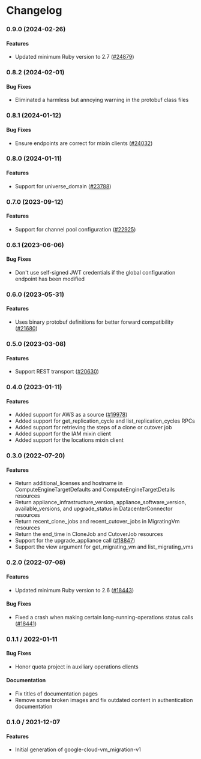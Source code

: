 # Changelog

### 0.9.0 (2024-02-26)

#### Features

* Updated minimum Ruby version to 2.7 ([#24879](https://github.com/googleapis/google-cloud-ruby/issues/24879)) 

### 0.8.2 (2024-02-01)

#### Bug Fixes

* Eliminated a harmless but annoying warning in the protobuf class files 

### 0.8.1 (2024-01-12)

#### Bug Fixes

* Ensure endpoints are correct for mixin clients ([#24032](https://github.com/googleapis/google-cloud-ruby/issues/24032)) 

### 0.8.0 (2024-01-11)

#### Features

* Support for universe_domain ([#23788](https://github.com/googleapis/google-cloud-ruby/issues/23788)) 

### 0.7.0 (2023-09-12)

#### Features

* Support for channel pool configuration ([#22925](https://github.com/googleapis/google-cloud-ruby/issues/22925)) 

### 0.6.1 (2023-06-06)

#### Bug Fixes

* Don't use self-signed JWT credentials if the global configuration endpoint has been modified 

### 0.6.0 (2023-05-31)

#### Features

* Uses binary protobuf definitions for better forward compatibility ([#21680](https://github.com/googleapis/google-cloud-ruby/issues/21680)) 

### 0.5.0 (2023-03-08)

#### Features

* Support REST transport ([#20630](https://github.com/googleapis/google-cloud-ruby/issues/20630)) 

### 0.4.0 (2023-01-11)

#### Features

* Added support for AWS as a source ([#19978](https://github.com/googleapis/google-cloud-ruby/issues/19978)) 
* Added support for get_replication_cycle and list_replication_cycles RPCs 
* Added support for retrieving the steps of a clone or cutover job 
* Added support for the IAM mixin client 
* Added support for the locations mixin client 

### 0.3.0 (2022-07-20)

#### Features

* Return additional_licenses and hostname in ComputeEngineTargetDefaults and ComputeEngineTargetDetails resources 
* Return appliance_infrastructure_version, appliance_software_version, available_versions, and upgrade_status in DatacenterConnector resources 
* Return recent_clone_jobs and recent_cutover_jobs in MigratingVm resources 
* Return the end_time in CloneJob and CutoverJob resources 
* Support for the upgrade_appliance call ([#18847](https://github.com/googleapis/google-cloud-ruby/issues/18847)) 
* Support the view argument for get_migrating_vm and list_migrating_vms 

### 0.2.0 (2022-07-08)

#### Features

* Updated minimum Ruby version to 2.6 ([#18443](https://github.com/googleapis/google-cloud-ruby/issues/18443)) 
#### Bug Fixes

* Fixed a crash when making certain long-running-operations status calls ([#18441](https://github.com/googleapis/google-cloud-ruby/issues/18441)) 

### 0.1.1 / 2022-01-11

#### Bug Fixes

* Honor quota project in auxiliary operations clients

#### Documentation

* Fix titles of documentation pages
* Remove some broken images and fix outdated content in authentication documentation

### 0.1.0 / 2021-12-07

#### Features

* Initial generation of google-cloud-vm_migration-v1
